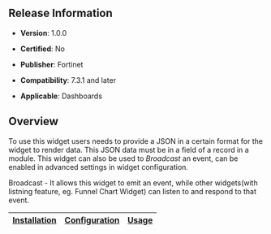 ## Release Information

- **Version**: 1.0.0

- **Certified**: No

- **Publisher**: Fortinet  

- **Compatibility**: 7.3.1 and later

- **Applicable**: Dashboards


## Overview

To use this widget users needs to provide a JSON in a certain format for the widget to render data.
This JSON data must be in a field of a record in a module.
This widget can also be used to *Broadcast* an event, can be enabled in advanced settings in widget configuration. 

Broadcast - It allows this widget to emit an event, while other widgets(with listning feature, eg. Funnel Chart Widget) can listen to and respond to that event.

| [Installation](./docs/setup.md#installation) | [Configuration](./docs/setup.md#configuration) | [Usage](./docs/usage.md) |
|----------------------------------------------|------------------------------------------------|--------------------------|

